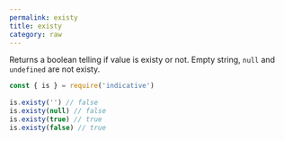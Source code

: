 ```yaml
---
permalink: existy
title: existy
category: raw
---
```


Returns a boolean telling if value is existy or not.
Empty string, `null` and `undefined` are not
existy.
 
```js
const { is } = require('indicative')
 
is.existy('') // false
is.existy(null) // false
is.existy(true) // true
is.existy(false) // true
```